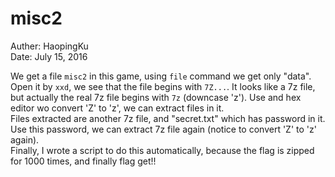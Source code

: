 # misc2
Auther: HaopingKu  
Date: July 15, 2016

We get a file `misc2` in this game, using `file` command we get only "data".
Open it by `xxd`, we see that the file begins with `7Z...`. It looks like a 7z file, but actually the real 7z file begins with `7z` (downcase 'z'). Use and hex editor wo convert 'Z' to 'z', we can extract files in it.  
Files extracted are another 7z file, and "secret.txt" which has password in it. Use this password, we can extract 7z file again (notice to convert 'Z' to 'z' again).  
Finally, I wrote a script to do this automatically, because the flag is zipped for 1000 times, and finally flag get!!

